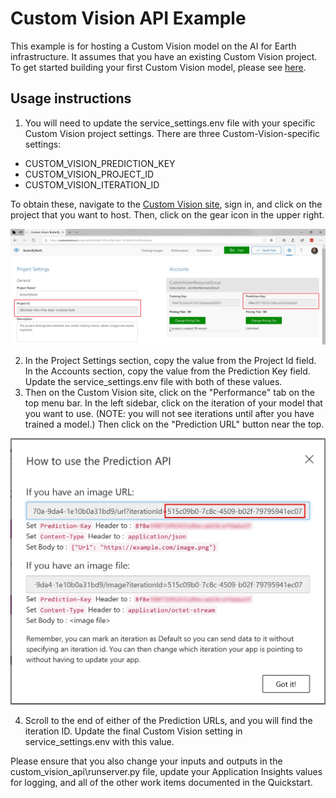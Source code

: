 # Custom Vision API Example
This example is for hosting a Custom Vision model on the AI for Earth infrastructure.  It assumes that you have an existing Custom Vision project.  To get started building your first Custom Vision model, please see [here](https://docs.microsoft.com/en-us/azure/cognitive-services/custom-vision-service/getting-started-build-a-classifier).  

## Usage instructions
1. You will need to update the service_settings.env file with your specific Custom Vision project settings.  There are three Custom-Vision-specific settings:
+ CUSTOM_VISION_PREDICTION_KEY
+ CUSTOM_VISION_PROJECT_ID
+ CUSTOM_VISION_ITERATION_ID

To obtain these, navigate to the [Custom Vision site](https://customvision.ai/), sign in, and click on the project that you want to host.  Then, click on the gear icon in the upper right.  

![Custom Vision Settings](..\screenshots\CustomVisionSettings.jpg)

2. In the Project Settings section, copy the value from the Project Id field.  In the Accounts section, copy the value from the Prediction Key field.  Update the service_settings.env file with both of these values.   
3. Then on the Custom Vision site, click on the "Performance" tab on the top menu bar.  In the left sidebar, click on the iteration of your  model that you want to use.  (NOTE: you will not see iterations until after you have trained a model.)  Then click on the "Prediction URL" button near the top.  

![Custom Vision Iteration ID](..\screenshots\CustomVisionIterationID.jpg)

4. Scroll to the end of either of the Prediction URLs, and you will find the iteration ID.  Update the final Custom Vision setting in service_settings.env with this value.  

Please ensure that you also change your inputs and outputs in the custom_vision_api\runserver.py file, update your Application Insights values for logging, and all of the other work items documented in the Quickstart.  

